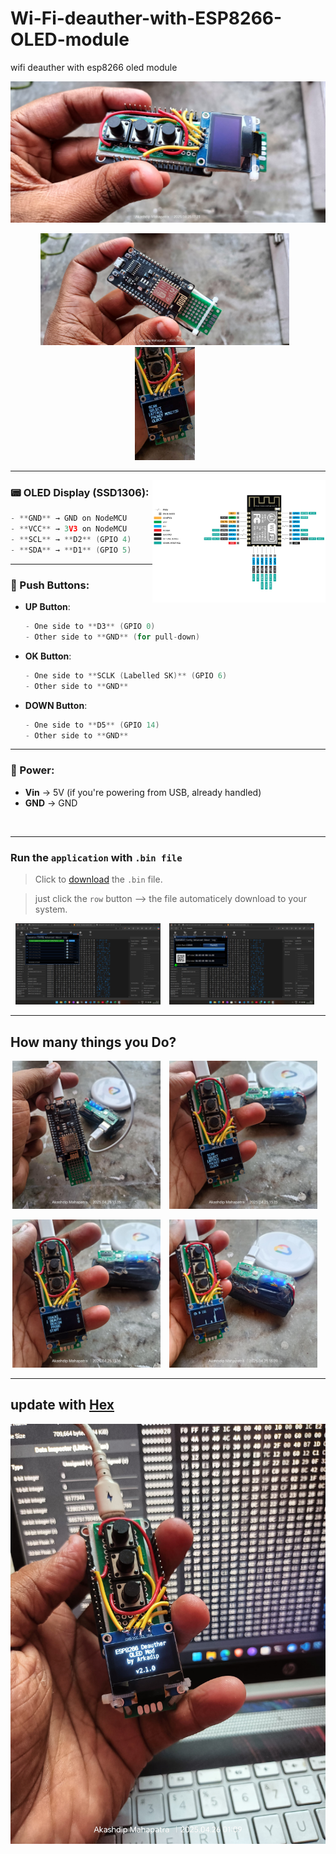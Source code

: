 # Wi-Fi-deauther-with-ESP8266-OLED-module
wifi deauther with esp8266 oled module

<img src="public/setup 01.jpg">

<p align="center">
  <img src="public/setup 02.jpg" alt="Image 1" width="79%" style="margin-right: 10px;"/>
  <img src="public/setup 03.jpg" alt="Image 2" width="19%" style="margin-right: 10px;"/>
</p>

---

<img align="right" alt="ESP8266_12X" width="55%" src="public/ESP8266_12X.jpg">

### 📟 OLED Display (SSD1306):
```go
- **GND** → GND on NodeMCU
- **VCC** → 3V3 on NodeMCU
- **SCL** → **D2** (GPIO 4)
- **SDA** → **D1** (GPIO 5)
```
---

### 🔘 Push Buttons:
- **UP Button**:
  ```go
  - One side to **D3** (GPIO 0)
  - Other side to **GND** (for pull-down)
  ```
- **OK Button**:
  ```go
  - One side to **SCLK (Labelled SK)** (GPIO 6)
  - Other side to **GND**
  ```
- **DOWN Button**:
  ```go
  - One side to **D5** (GPIO 14)
  - Other side to **GND**
  ```
---

### 🔌 Power:
- **Vin** → 5V (if you're powering from USB, already handled)
- **GND** → GND


</br>

---

### Run the `application` with `.bin file`

> Click to [download](https://github.com/akashdip2001/Wi-Fi-deauther-with-ESP8266-OLED-module/blob/main/public/02_updated_esp8266_deauther.ino.nodemcu.bin) the `.bin` file.

> just click the `row` button --> the file automaticely download to your system.

<p align="center">
  <img src="public/Hex 01.png" alt="Image 1" width="46%" style="margin-right: 10px;"/>
  <img src="public/Hex 02.png" alt="Image 2" width="46%" style="margin-right: 10px;"/>
</p>

---

## How many things you Do?

<p align="center">
  <img src="public/setup 04.jpg" alt="Image 1" width="47%" style="margin-right: 10px;"/>
  <img src="public/setup 05.jpg" alt="Image 2" width="47%" style="margin-right: 10px;"/>
</p>
<p align="center">
  <img src="public/setup 07.jpg" alt="Image 1" width="47%" style="margin-right: 10px;"/>
  <img src="public/setup 08.jpg" alt="Image 2" width="47%" style="margin-right: 10px;"/>
</p>

---

## update with [Hex](https://hexed.it/)

<img src="public/Hex 00.jpg">
